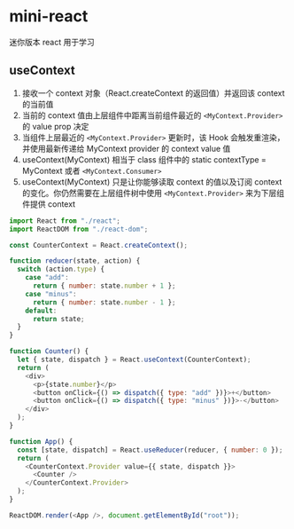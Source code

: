 # mini-react

迷你版本 react 用于学习

## useContext
1. 接收一个 context 对象（React.createContext 的返回值）并返回该 context 的当前值
2. 当前的 context 值由上层组件中距离当前组件最近的 `<MyContext.Provider>` 的 value prop 决定
3. 当组件上层最近的 `<MyContext.Provider>` 更新时，该 Hook 会触发重渲染，并使用最新传递给 MyContext provider 的 context value 值
4. useContext(MyContext) 相当于 class 组件中的 static contextType = MyContext 或者 `<MyContext.Consumer>`
5. useContext(MyContext) 只是让你能够读取 context 的值以及订阅 context 的变化。你仍然需要在上层组件树中使用 `<MyContext.Provider>` 来为下层组件提供 context

```js
import React from "./react";
import ReactDOM from "./react-dom";

const CounterContext = React.createContext();

function reducer(state, action) {
  switch (action.type) {
    case "add":
      return { number: state.number + 1 };
    case "minus":
      return { number: state.number - 1 };
    default:
      return state;
  }
}

function Counter() {
  let { state, dispatch } = React.useContext(CounterContext);
  return (
    <div>
      <p>{state.number}</p>
      <button onClick={() => dispatch({ type: "add" })}>+</button>
      <button onClick={() => dispatch({ type: "minus" })}>-</button>
    </div>
  );
}

function App() {
  const [state, dispatch] = React.useReducer(reducer, { number: 0 });
  return (
    <CounterContext.Provider value={{ state, dispatch }}>
      <Counter />
    </CounterContext.Provider>
  );
}

ReactDOM.render(<App />, document.getElementById("root"));
```
